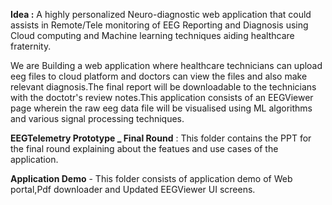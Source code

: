 **Idea :** A highly personalized Neuro-diagnostic web application that could assists in Remote/Tele monitoring of EEG Reporting and Diagnosis using Cloud computing and Machine learning techniques aiding healthcare fraternity.

We are Building a web application where healthcare technicians can upload eeg files to cloud platform and doctors can view the files and also make relevant diagnosis.The final report will be downloadable to the technicians with the doctotr's review notes.This application consists of an EEGViewer page wherein the raw eeg data file will be visualised using ML algorithms and various signal processing techniques.


**EEGTelemetry Prototype _ Final Round** : This folder contains the PPT for the final round explaining about the featues and use cases of the application.

**Application Demo** - This folder consists of application demo of Web portal,Pdf downloader and Updated EEGViewer UI screens.

